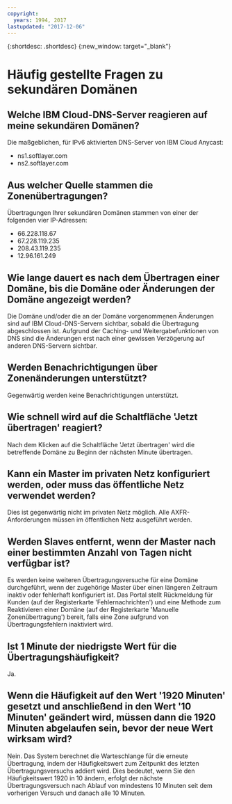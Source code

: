 ```yaml
---
copyright:
  years: 1994, 2017
lastupdated: "2017-12-06"
---
```


{:shortdesc: .shortdesc}
{:new_window: target="_blank"}

# Häufig gestellte Fragen zu sekundären Domänen

## Welche IBM Cloud-DNS-Server reagieren auf meine sekundären Domänen?

Die maßgeblichen, für IPv6 aktivierten DNS-Server von IBM Cloud Anycast:

 * ns1.softlayer.com
 * ns2.softlayer.com

## Aus welcher Quelle stammen die Zonenübertragungen?

Übertragungen Ihrer sekundären Domänen stammen von einer der folgenden vier IP-Adressen:

  * 66.228.118.67
  * 67.228.119.235
  * 208.43.119.235
  * 12.96.161.249

## Wie lange dauert es nach dem Übertragen einer Domäne, bis die Domäne oder Änderungen der Domäne angezeigt werden?

Die Domäne und/oder die an der Domäne vorgenommenen Änderungen sind auf IBM Cloud-DNS-Servern sichtbar, sobald die Übertragung abgeschlossen ist. Aufgrund der Caching- und Weitergabefunktionen von DNS sind die Änderungen erst nach einer gewissen Verzögerung auf anderen DNS-Servern sichtbar.  

## Werden Benachrichtigungen über Zonenänderungen unterstützt?

Gegenwärtig werden keine Benachrichtigungen unterstützt.

## Wie schnell wird auf die Schaltfläche 'Jetzt übertragen' reagiert?

Nach dem Klicken auf die Schaltfläche 'Jetzt übertragen' wird die betreffende Domäne zu Beginn der nächsten Minute übertragen.

## Kann ein Master im privaten Netz konfiguriert werden, oder muss das öffentliche Netz verwendet werden?

Dies ist gegenwärtig nicht im privaten Netz möglich. Alle AXFR-Anforderungen müssen im öffentlichen Netz ausgeführt werden.

## Werden Slaves entfernt, wenn der Master nach einer bestimmten Anzahl von Tagen nicht verfügbar ist?

Es werden keine weiteren Übertragungsversuche für eine Domäne durchgeführt, wenn der zugehörige Master über einen längeren Zeitraum inaktiv oder fehlerhaft konfiguriert ist. Das Portal stellt Rückmeldung für Kunden (auf der Registerkarte 'Fehlernachrichten') und eine Methode zum Reaktivieren einer Domäne (auf der Registerkarte 'Manuelle Zonenübertragung') bereit, falls eine Zone aufgrund von Übertragungsfehlern inaktiviert wird.

## Ist 1 Minute der niedrigste Wert für die Übertragungshäufigkeit?

Ja.

## Wenn die Häufigkeit auf den Wert '1920 Minuten' gesetzt und anschließend in den Wert '10 Minuten' geändert wird, müssen dann die 1920 Minuten abgelaufen sein, bevor der neue Wert wirksam wird?

Nein. Das System berechnet die Warteschlange für die erneute Übertragung, indem der Häufigkeitswert zum Zeitpunkt des letzten Übertragungsversuchs addiert wird. Dies bedeutet, wenn Sie den Häufigkeitswert 1920 in 10 ändern, erfolgt der nächste Übertragungsversuch nach Ablauf von mindestens 10 Minuten seit dem vorherigen Versuch und danach alle 10 Minuten.
